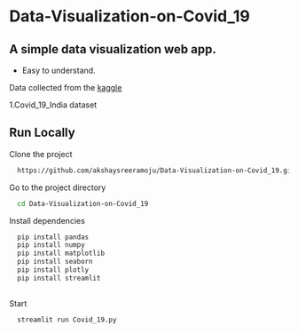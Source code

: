 # Data-Visualization-on-Covid_19
## A simple data visualization web app.


- Easy to understand.

Data collected from the [kaggle](https://www.kaggle.com/datasets)

1.Covid_19_India dataset
## Run Locally

Clone the project

```bash
  https://github.com/akshaysreeramoju/Data-Visualization-on-Covid_19.git
```

Go to the project directory

```bash
  cd Data-Visualization-on-Covid_19
```

Install dependencies

```bash
  pip install pandas
  pip install numpy
  pip install matplotlib
  pip install seaborn
  pip install plotly
  pip install streamlit
  
```

Start 

```bash
  streamlit run Covid_19.py
```
